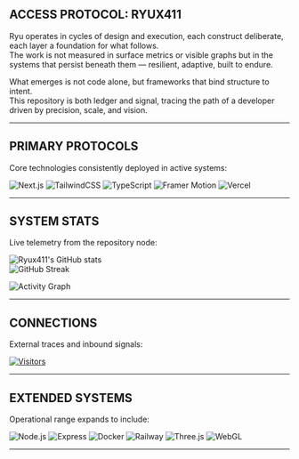 ## ACCESS PROTOCOL: RYUX411

Ryu operates in cycles of design and execution, each construct deliberate, each layer a foundation for what follows.  
The work is not measured in surface metrics or visible graphs but in the systems that persist beneath them — resilient, adaptive, built to endure.  

What emerges is not code alone, but frameworks that bind structure to intent.  
This repository is both ledger and signal, tracing the path of a developer driven by precision, scale, and vision.  

---

## PRIMARY PROTOCOLS

Core technologies consistently deployed in active systems:

![Next.js](https://img.shields.io/badge/Next.js-000000?style=for-the-badge&logo=next.js&logoColor=white)
![TailwindCSS](https://img.shields.io/badge/TailwindCSS-38B2AC?style=for-the-badge&logo=tailwind-css&logoColor=white)
![TypeScript](https://img.shields.io/badge/TypeScript-007ACC?style=for-the-badge&logo=typescript&logoColor=white)
![Framer Motion](https://img.shields.io/badge/FramerMotion-FF0050?style=for-the-badge&logo=framer&logoColor=white)
![Vercel](https://img.shields.io/badge/Deployed%20on-Vercel-black?style=for-the-badge&logo=vercel)

---

## SYSTEM STATS

Live telemetry from the repository node:  

![Ryux411's GitHub stats](https://github-readme-stats.vercel.app/api?username=Ryux411&show_icons=true&theme=radical)  
![GitHub Streak](https://streak-stats.demolab.com?user=Ryux411&theme=radical)  

![Activity Graph](https://github-readme-activity-graph.vercel.app/graph?username=Ryux411&theme=redical)

---

## CONNECTIONS

External traces and inbound signals:  

[![Visitors](https://komarev.com/ghpvc/?username=Ryux411&color=ff4d4d)](https://github.com/Ryux411)

---

## EXTENDED SYSTEMS

Operational range expands to include:

![Node.js](https://img.shields.io/badge/Node.js-339933?style=for-the-badge&logo=node.js&logoColor=white)
![Express](https://img.shields.io/badge/Express-000000?style=for-the-badge&logo=express&logoColor=white)
![Docker](https://img.shields.io/badge/Docker-2496ED?style=for-the-badge&logo=docker&logoColor=white)
![Railway](https://img.shields.io/badge/Railway-0B0D0E?style=for-the-badge&logo=railway&logoColor=white)
![Three.js](https://img.shields.io/badge/Three.js-000000?style=for-the-badge&logo=three.js&logoColor=white)
![WebGL](https://img.shields.io/badge/WebGL-990000?style=for-the-badge&logo=webgl&logoColor=white)

---

